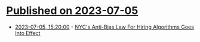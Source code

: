 # [Published on 2023-07-05](index.md)

* [2023-07-05, 15:20:00](https://news.slashdot.org/story/23/07/05/1517208/nycs-anti-bias-law-for-hiring-algorithms-goes-into-effect?utm_source=rss1.0mainlinkanon&utm_medium=feed) - [NYC's Anti-Bias Law For Hiring Algorithms Goes Into Effect](https://news.slashdot.org/story/23/07/05/1517208/nycs-anti-bias-law-for-hiring-algorithms-goes-into-effect?utm_source=rss1.0mainlinkanon&utm_medium=feed)
